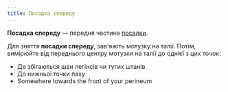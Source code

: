```yaml
---
title: Посадка спереду
---
```


**Посадка спереду** — передня частина [посадки](/docs/measurements/crossseam/).

Для зняття **посадки спереду**, зав'яжіть мотузку на талії. Потім, вимірюйте від переднього центру мотузки на талії до однієї з цих точок:

- Де збігаються шви легінсів чи тугих штанів
- До нижньої точки паху
- Somewhere towards the front of your perineum
<MeasieImage />
